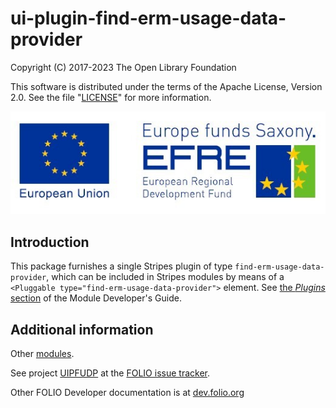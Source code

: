 # ui-plugin-find-erm-usage-data-provider

Copyright (C) 2017-2023 The Open Library Foundation

This software is distributed under the terms of the Apache License,
Version 2.0. See the file "[LICENSE](LICENSE)" for more information.

![Development funded by European Regional Development Fund (EFRE)](EFRE_2015_quer_RGB_klein.jpg)

## Introduction

This package furnishes a single Stripes plugin of type `find-erm-usage-data-provider`,
which can be included in Stripes modules by means of a `<Pluggable
type="find-erm-usage-data-provider">` element. See [the *Plugins*
section](https://github.com/folio-org/stripes-core/blob/master/doc/dev-guide.md#plugins)
of the Module Developer's Guide.

## Additional information

Other [modules](https://dev.folio.org/source-code/#client-side).

See project [UIPFUDP](https://issues.folio.org/browse/UIPFUDP)
at the [FOLIO issue tracker](https://dev.folio.org/guidelines/issue-tracker/).

Other FOLIO Developer documentation is at [dev.folio.org](https://dev.folio.org/)
